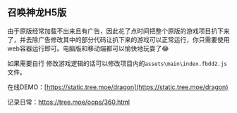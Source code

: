 ## 召唤神龙H5版
由于原版经常加载不出来且有广告，因此花了点时间把整个原版的游戏项目扒下来了，并去除广告修改其中的部分代码让扒下来的游戏可以正常运行，你只需要使用web容器运行即可。电脑版和移动端都可以愉快地玩耍了😂

如果需要自行 修改游戏逻辑的话可以修改项目内的`assets\main\index.fbdd2.js`文件。

在线DEMO：[https://static.tree.moe/dragon](https://static.tree.moe/dragon)

记录日常：https://tree.moe/oops/360.html
